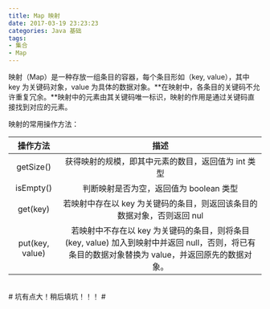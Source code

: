 ```yaml
---
title: Map 映射
date: 2017-03-19 23:23:23
categories: Java 基础
tags: 
- 集合
- Map
---
```

映射（Map）是一种存放一组条目的容器，每个条目形如（key, value），其中 key 为关键码对象，value 为具体的数据对象。**在映射中，各条目的关键码不允许重复冗余。**映射中的元素由其关键码唯一标识，映射的作用是通过关键码直接找到对应的元素。

<!-- more -->

映射的常用操作方法：

|操作方法|描述|
|:--:|:--:|
|getSize()|获得映射的规模，即其中元素的数目，返回值为 int 类型|
|isEmpty()|判断映射是否为空，返回值为 boolean 类型|
|get(key)|若映射中存在以 key 为关键码的条目，则返回该条目的数据对象，否则返回 nul|
|put(key, value)|若映射中不存在以 key 为关键码的条目，则将条目 (key, value) 加入到映射中并返回 null，否则，将已有条目的数据对象替换为 value，并返回原先的数据对象。|

</br>
# 坑有点大！稍后填坑！！！ #